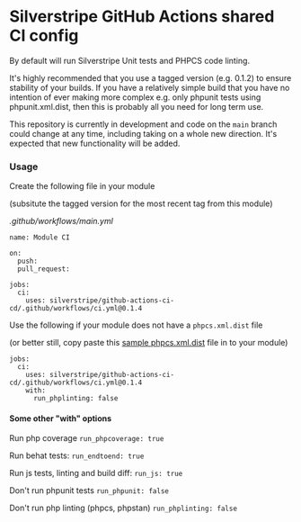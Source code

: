 # Silverstripe GitHub Actions shared CI config

By default will run Silverstripe Unit tests and PHPCS code linting.

It's highly recommended that you use a tagged version (e.g. 0.1.2) to ensure stability of your builds. If you have a relatively simple build that you have no intention of ever making more complex e.g. only phpunit tests using phpunit.xml.dist, then this is probably all you need for long term use.

This repository is currently in development and code on the `main` branch could change at any time, including taking on a whole new direction. It's expected that new functionality will be added.

### Usage

Create the following file in your module

(subsitute the tagged version for the most recent tag from this module)

*.github/workflows/main.yml*
```
name: Module CI

on:
  push:
  pull_request:

jobs:
  ci:
    uses: silverstripe/github-actions-ci-cd/.github/workflows/ci.yml@0.1.4
```

Use the following if your module does not have a `phpcs.xml.dist` file

(or better still, copy paste this [sample phpcs.xml.dist](https://raw.githubusercontent.com/silverstripe/silverstripe-elemental/4/phpcs.xml.dist) file in to your module)


```
jobs:
  ci:
    uses: silverstripe/github-actions-ci-cd/.github/workflows/ci.yml@0.1.4
    with:
      run_phplinting: false
```

#### Some other "with" options

Run php coverage
`run_phpcoverage: true`

Run behat tests:
`run_endtoend: true`

Run js tests, linting and build diff:
`run_js: true`

Don't run phpunit tests
`run_phpunit: false`

Don't run php linting (phpcs, phpstan)
`run_phplinting: false`
